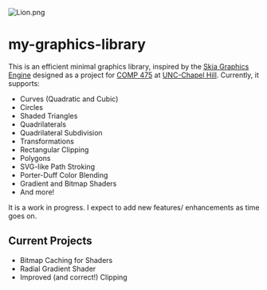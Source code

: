 ![Lion.png](http://wwwx.cs.unc.edu/Courses/comp475-f18/pa4/lion.png)
# my-graphics-library

This is an efficient minimal graphics library, inspired by the [Skia Graphics Engine](https://en.wikipedia.org/wiki/Skia_Graphics_Engine) designed as a project for [COMP 475](http://wwwx.cs.unc.edu/Courses/comp475-f18/) at [UNC-Chapel Hill](https://cs.unc.edu). Currently, it supports:
- Curves (Quadratic and Cubic)
- Circles
- Shaded Triangles
- Quadrilaterals
- Quadrilateral Subdivision
- Transformations
- Rectangular Clipping
- Polygons
- SVG-like Path Stroking
- Porter-Duff Color Blending
- Gradient and Bitmap Shaders
- And more!

It is a work in progress. I expect to add new features/ enhancements as time goes on.

## Current Projects
- Bitmap Caching for Shaders
- Radial Gradient Shader
- Improved (and correct!) Clipping
